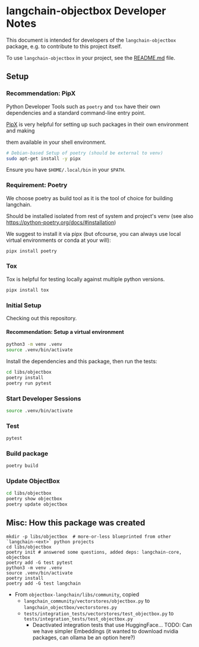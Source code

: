 langchain-objectbox Developer Notes 
===================================
This document is intended for developers of the `langchain-objectbox` package,
e.g. to contribute to this project itself.

To use `langchain-objectbox` in your project, see the [README.md](README.md) file.

Setup
-----
### Recommendation: PipX

Python Developer Tools such as `poetry` and `tox` have their own dependencies and a standard command-line entry point.

[PipX](https://pipx.pypa.io/stable/) is very helpful for setting up such packages in their own environment and making

them available in your shell environment.

```bash
# Debian-based Setup of poetry (should be external to venv)
sudo apt-get install -y pipx
```

Ensure you have `$HOME/.local/bin` in your `$PATH`.

### Requirement: Poetry

We choose poetry as build tool as it is the tool of choice for building langchain.

Should be installed isolated from rest of system and project's venv (see also https://python-poetry.org/docs/#installation)

We suggest to install it via pipx (but ofcourse, you can always use local virtual environments or conda at your will):

```bash
pipx install poetry
```

### Tox

Tox is helpful for testing locally against multiple python versions.

```bash
pipx install tox
```

### Initial Setup

Checking out this repository.

#### Recommendation: Setup a virtual environment 

```bash
python3 -m venv .venv
source .venv/bin/activate
```

Install the dependencies and this package, then run the tests:

```bash
cd libs/objectbox
poetry install
poetry run pytest
```

### Start Developer Sessions

```bash
source .venv/bin/activate
```

### Test

```bash
pytest
```

### Build package

```bash
poetry build
```

### Update ObjectBox

```bash
cd libs/objectbox
poetry show objectbox
poetry update objectbox
```

Misc: How this package was created
----------------------------------

```
mkdir -p libs/objectbox  # more-or-less blueprinted from other `langchain-<ext>` python projects
cd libs/objectbox
poetry init # answered some questions, added deps: langchain-core, objectbox
poetry add -G test pytest
python3 -m venv .venv
source .venv/bin/activate
poetry install
poetry add -G test langchain
```

- From `objectbox-langchain/libs/community`, copied
  - `langchain_community/vectorstores/objectbox.py` to `langchain_objectbox/vectorstores.py`
  - `tests/integration_tests/vectorstores/test_objectbox.py` to `tests/integration_tests/test_objectbox.py`
    - Deactivated integration tests that use HuggingFace... TODO: Can we have simpler Embeddings (it wanted to download nvidia packages, can ollama be an option here?)